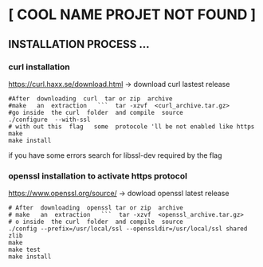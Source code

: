 #  [ COOL NAME PROJET  NOT  FOUND ] 


## INSTALLATION PROCESS ...  

### curl installation 
https://curl.haxx.se/download.html ->  download curl  lastest release  

```
#After  downloading  curl  tar or zip  archive  
#make   an  extraction   ```  tar -xzvf  <curl_archive.tar.gz>  
#go inside  the curl  folder  and compile  source 
./configure  --with-ssl  
# with out this  flag   some  protocole 'll be not enabled like https 
make 
make install  
```     
if  you have some errors search  for  libssl-dev  required by the flag 

### openssl  installation  to activate https protocol 

https://www.openssl.org/source/    -> dowload openssl latest release

``` 
# After  downloading  openssl tar or zip  archive  
# make   an  extraction   ```  tar -xzvf  <openssl_archive.tar.gz>
# o inside  the curl  folder  and compile  source
./config --prefix=/usr/local/ssl --openssldir=/usr/local/ssl shared zlib 
make
make test
make install 
```
